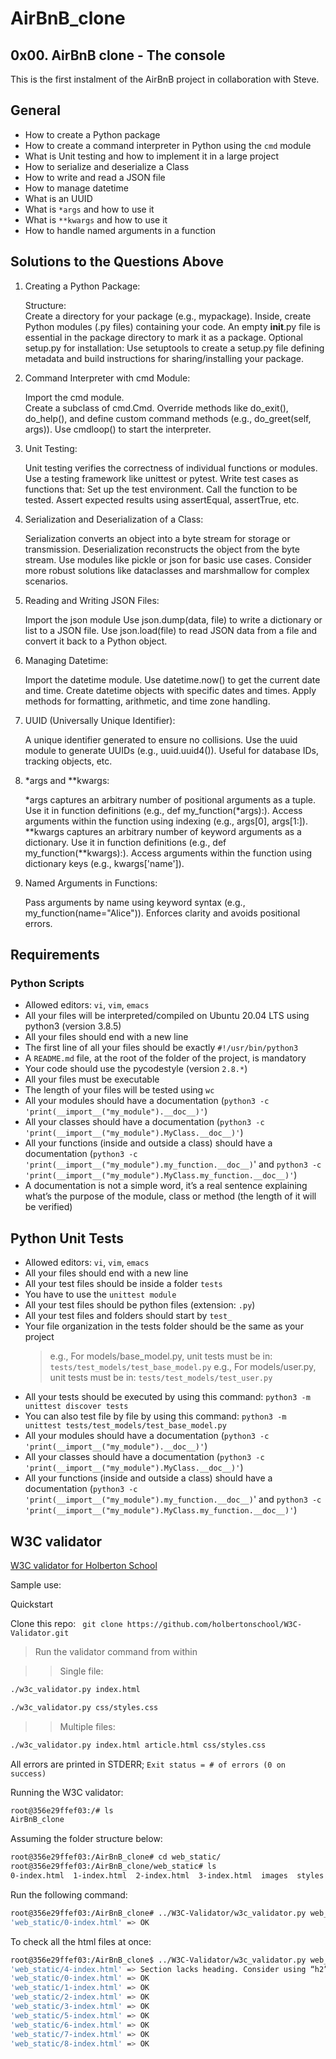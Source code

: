 # AirBnB_clone
## 0x00. AirBnB clone - The console
This is the first instalment of the AirBnB project in collaboration with Steve.

## General
- How to create a Python package
- How to create a command interpreter in Python using the `cmd` module
- What is Unit testing and how to implement it in a large project
- How to serialize and deserialize a Class
- How to write and read a JSON file
- How to manage datetime
- What is an UUID
- What is `*args` and how to use it
- What is `**kwargs` and how to use it
- How to handle named arguments in a function

## Solutions to the Questions Above

1. Creating a Python Package:

    Structure: <br/>
    Create a directory for your package (e.g., mypackage).
    Inside, create Python modules (.py files) containing your code.
    An empty __init__.py file is essential in the package directory to mark it as a package.
    Optional setup.py for installation:
    Use setuptools to create a setup.py file defining metadata and build instructions for sharing/installing your package.

2. Command Interpreter with cmd Module:

    Import the cmd module. <br/>
    Create a subclass of cmd.Cmd.
    Override methods like do_exit(), do_help(), and define custom command methods (e.g., do_greet(self, args)).
    Use cmdloop() to start the interpreter.

3. Unit Testing:

    Unit testing verifies the correctness of individual functions or modules.
    Use a testing framework like unittest or pytest.
    Write test cases as functions that:
    Set up the test environment.
    Call the function to be tested.
    Assert expected results using assertEqual, assertTrue, etc.

4. Serialization and Deserialization of a Class:

    Serialization converts an object into a byte stream for storage or transmission.
    Deserialization reconstructs the object from the byte stream.
    Use modules like pickle or json for basic use cases.
    Consider more robust solutions like dataclasses and marshmallow for complex scenarios.

5. Reading and Writing JSON Files:

    Import the json module 
    Use json.dump(data, file) to write a dictionary or list to a JSON file.
    Use json.load(file) to read JSON data from a file and convert it back to a Python object.

6. Managing Datetime:

    Import the datetime module.
    Use datetime.now() to get the current date and time.
    Create datetime objects with specific dates and times.
    Apply methods for formatting, arithmetic, and time zone handling.

7. UUID (Universally Unique Identifier):

    A unique identifier generated to ensure no collisions.
    Use the uuid module to generate UUIDs (e.g., uuid.uuid4()).
    Useful for database IDs, tracking objects, etc.

8. *args and **kwargs:

    *args captures an arbitrary number of positional arguments as a tuple.
    Use it in function definitions (e.g., def my_function(*args):).
    Access arguments within the function using indexing (e.g., args[0], args[1:]).
    **kwargs captures an arbitrary number of keyword arguments as a dictionary.
    Use it in function definitions (e.g., def my_function(**kwargs):).
    Access arguments within the function using dictionary keys (e.g., kwargs['name']).

9. Named Arguments in Functions:

    Pass arguments by name using keyword syntax (e.g., my_function(name="Alice")).
    Enforces clarity and avoids positional errors.

## Requirements
### Python Scripts

- Allowed editors: `vi`, `vim`, `emacs`
- All your files will be interpreted/compiled on Ubuntu 20.04 LTS using python3 (version 3.8.5)
- All your files should end with a new line
- The first line of all your files should be exactly `#!/usr/bin/python3`
- A `README.md` file, at the root of the folder of the project, is mandatory
- Your code should use the pycodestyle (version `2.8.*`)
- All your files must be executable
- The length of your files will be tested using `wc`
- All your modules should have a documentation (`python3 -c 'print(__import__("my_module").__doc__)'`)
- All your classes should have a documentation (`python3 -c 'print(__import__("my_module").MyClass.__doc__)'`)
- All your functions (inside and outside a class) should have a documentation (`python3 -c 'print(__import__("my_module").my_function.__doc__)`' and `python3 -c 'print(__import__("my_module").MyClass.my_function.__doc__)'`)
- A documentation is not a simple word, it’s a real sentence explaining what’s the purpose of the module, class or method (the length of it will be verified)

## Python Unit Tests

- Allowed editors: `vi`, `vim`, `emacs`
- All your files should end with a new line
- All your test files should be inside a folder `tests`
- You have to use the `unittest module`
- All your test files should be python files (extension: `.py`)
- All your test files and folders should start by `test_`
- Your file organization in the tests folder should be the same as your project
    > e.g., For models/base_model.py, unit tests must be in: `tests/test_models/test_base_model.py`
    > e.g., For models/user.py, unit tests must be in: `tests/test_models/test_user.py`
- All your tests should be executed by using this command: `python3 -m unittest discover tests`
- You can also test file by file by using this command: `python3 -m unittest tests/test_models/test_base_model.py`
- All your modules should have a documentation (`python3 -c 'print(__import__("my_module").__doc__)'`)
- All your classes should have a documentation (`python3 -c 'print(__import__("my_module").MyClass.__doc__)'`)
- All your functions (inside and outside a class) should have a documentation (`python3 -c 'print(__import__("my_module").my_function.__doc__)`' and `python3 -c 'print(__import__("my_module").MyClass.my_function.__doc__)'`)

## W3C validator
[W3C validator for Holberton School](https://github.com/alx-tools/W3C-Validator)

Sample use:

Quickstart

Clone this repo: 
`
git clone https://github.com/holbertonschool/W3C-Validator.git`

> Run the validator command from within

>> Single file:

```sh
./w3c_validator.py index.html

./w3c_validator.py css/styles.css
```

>> Multiple files:

```sh
./w3c_validator.py index.html article.html css/styles.css
```

All errors are printed in STDERR; `Exit status = # of errors (0 on success)`


Running the W3C validator:
```sh
root@356e29ffef03:/# ls
AirBnB_clone
```
Assuming the folder structure below:

```sh
root@356e29ffef03:/AirBnB_clone# cd web_static/
root@356e29ffef03:/AirBnB_clone/web_static# ls
0-index.html  1-index.html  2-index.html  3-index.html  images  styles

```
Run the following command:

```sh
root@356e29ffef03:/AirBnB_clone# ../W3C-Validator/w3c_validator.py web_static/0-index.html
'web_static/0-index.html' => OK

```

To check all the html files at once:

```sh
root@356e29ffef03:/AirBnB_clone$ ../W3C-Validator/w3c_validator.py web_static/*.html
'web_static/4-index.html' => Section lacks heading. Consider using “h2”-“h6” elements to add identifying headings to all sections, or else use a “div” element instead for any cases where no heading is needed.
'web_static/0-index.html' => OK
'web_static/1-index.html' => OK
'web_static/2-index.html' => OK
'web_static/3-index.html' => OK
'web_static/5-index.html' => OK
'web_static/6-index.html' => OK
'web_static/7-index.html' => OK
'web_static/8-index.html' => OK
```